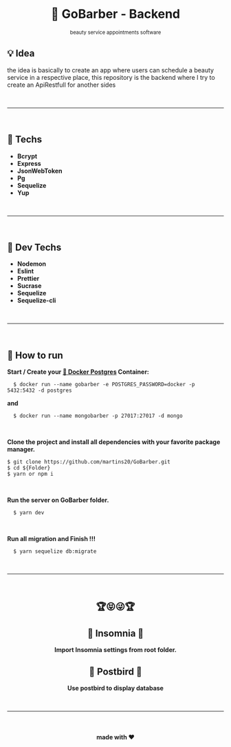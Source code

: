 <div align='center'>
  <h1 align="center">📔 GoBarber -  Backend</h1>
  <small align="center">beauty service appointments software</small>
</div>

<h2>💡 Idea</h2>
<p>the idea is basically to create an app where users can schedule a beauty service in a respective place, this repository is the backend where I try to create an ApiRestfull for another sides</p>

<br>
<hr>
<br>

<h2>📱 Techs</h2>

- <strong>Bcrypt</strong>
- <strong>Express</strong>
- <strong>JsonWebToken</strong>
- <strong>Pg</strong>
- <strong>Sequelize</strong>
- <strong>Yup</strong>

<br>
<hr>
<br>

<h2>👾 Dev Techs</h2>

- <strong>Nodemon</strong>
- <strong>Eslint</strong>
- <strong>Prettier</strong>
- <strong>Sucrase</strong>
- <strong>Sequelize</strong>
- <strong>Sequelize-cli</strong>

<br>
<hr>
<br>

<h2>📌 How to run</h2>

<strong>Start / Create your <a href="https://hub.docker.com/_/postgres"> 🐳 Docker Postgres</a> Container:</strong>

```
  $ docker run --name gobarber -e POSTGRES_PASSWORD=docker -p 5432:5432 -d postgres
```

<strong>and</strong>

```
  $ docker run --name mongobarber -p 27017:27017 -d mongo
```

<br>

<strong>Clone the project and install all dependencies with your favorite package manager.</strong>

```
$ git clone https://github.com/martins20/GoBarber.git
$ cd ${Folder}
$ yarn or npm i
```

<br>

<strong>Run the server on GoBarber folder.</strong>

```
  $ yarn dev
```

<br>

<strong>Run all migration and Finish !!!</strong>

```
  $ yarn sequelize db:migrate
```

<br>
<hr>
<br>

<div align="center">

  <h2>🏆😝😜🏆</h2>

  <h2>📡 Insomnia 📡</h2>

<strong>Import Insomnia settings from root folder.</strong>

  <h2>👀 Postbird 👀</h2>

<strong>Use postbird to display database</strong>

</div>

<br>
<hr>
<br>

<h4 align="center">made with ❤️</h4>
